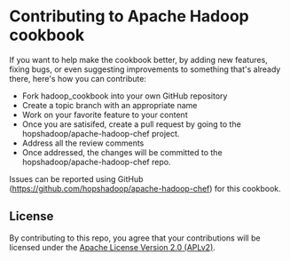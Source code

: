 # Contributing to Apache Hadoop cookbook

If you want to help make the cookbook better, by adding new features, fixing bugs, or even suggesting improvements to something that's already there, here's how you can contribute:

 * Fork hadoop_cookbook into your own GitHub repository
 * Create a topic branch with an appropriate name
 * Work on your favorite feature to your content
 * Once you are satisifed, create a pull request by going to the hopshadoop/apache-hadoop-chef project.
 * Address all the review comments
 * Once addressed, the changes will be committed to the hopshadoop/apache-hadoop-chef repo.

Issues can be reported using GitHub (https://github.com/hopshadoop/apache-hadoop-chef) for this cookbook.

## License

By contributing to this repo, you agree that your contributions will be licensed under the [Apache License Version 2.0 (APLv2)](LICENSE).

